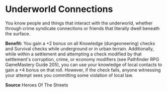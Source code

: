﻿---
cssclass: [feats]

---
# Underworld Connections

You know people and things that interact with the underworld, whether through crime syndicate connections or friends that literally dwell beneath the surface.

**Benefit:** You gain a +2 bonus on all Knowledge (dungeoneering) checks and Survival checks while underground or in urban terrain. Additionally, while within a settlement and attempting a check modified by that settlement's corruption, crime, or economy modifiers (see Pathfinder RPG GameMastery Guide 205), you can use your knowledge of local contacts to gain a +4 bonus on that roll. However, if the check fails, anyone witnessing your attempt sees you committing some violation of local law.

**Source** Heroes Of The Streets